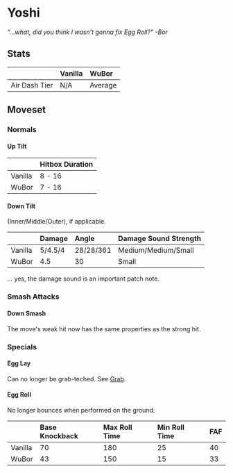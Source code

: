# Yoshi
*“...what, did you think I wasn’t gonna fix Egg Roll?” -Bor*

## Stats

<datatable>

|                 | Vanilla | WuBor   |
|:--------------- |:------- |:------- |
| Air Dash Tier   | N/A     | Average |

</datatable>

## Moveset

### Normals

#### Up Tilt

<datatable>

|         | Hitbox Duration     |
|:------- |:------------------- |
| Vanilla | 8 - 16              |
| WuBor   | <buff>7 - 16</buff> |

</datatable>

#### Down Tilt

(Inner/Middle/Outer), if applicable.

<datatable>

|         | Damage           | Angle           | Damage Sound Strength |
|:------- |:---------------- |:--------------- |:--------------------- |
| Vanilla | 5/4.5/4          | 28/28/361       | Medium/Medium/Small   |
| WuBor   | <ovhl>4.5</ovhl> | <ovhl>30</ovhl> | <nerf>Small</nerf>    |

</datatable>

... yes, the damage sound is an important patch note.

### Smash Attacks

#### Down Smash

<buff>The move's weak hit now has the same properties as the strong hit.</buff>

### Specials

#### Egg Lay

<buff>Can no longer be grab-teched. See [Grab](../../system/engine.md#grab).</buff>

#### Egg Roll

<buff>No longer bounces when performed on the ground.</buff>

<datatable>

|         | Base Knockback  | Max Roll Time    | Min Roll Time   | FAF             |
|:------- |:--------------- |:---------------- |:--------------- |:--------------- |
| Vanilla | 70              | 180              | 25              | 40              |
| WuBor   | <ovhl>43</ovhl> | <nerf>150</nerf> | <buff>15</buff> | <buff>33</buff> |

</datatable>
